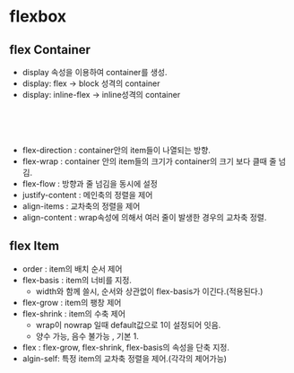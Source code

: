 # flexbox




## flex Container

* display 속성을 이용하여 container를 생성.
* display: flex -> block 성격의 container
* display: inline-flex -> inline성격의 container

<br>
<br>
<br>

* flex-direction : container안의 item들이 나열되는 방향.
* flex-wrap : container 안의 item들의 크기가 container의 크기 보다 클때 줄 넘김.
* flex-flow : 방향과 줄 넘김을 동시에 설정
* justify-content : 메인축의 정렬을 제어
* align-items : 교차축의 정렬을 제어
* align-content : wrap속성에 의해서 여러 줄이 발생한 경우의 교차축 정렬.


## flex Item

* order : item의 배치 순서 제어
* flex-basis : item의 너비를 지정.
    - width와 함께 쓸시, 순서와 상관없이 flex-basis가 이긴다.(적용된다.)
* flex-grow : item의 팽창 제어
* flex-shrink : item의 수축 제어
    - wrap이 nowrap 일때 default값으로 1이 설정되어 잇음.
    - 양수 가능, 음수 불가능 , 기본 1.
* flex : flex-grow, flex-shrink, flex-basis의 속성을 단축 지정.
* algin-self: 특정 item의 교차축 정렬을 제어.(각각의 제어가능)



 

















